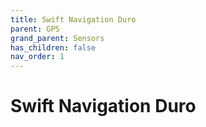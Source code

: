 ```yaml
---
title: Swift Navigation Duro
parent: GPS
grand_parent: Sensors
has_children: false
nav_order: 1
---
```


# Swift Navigation Duro

<!-- TODO -->
